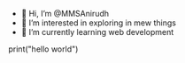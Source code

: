 - 👋 Hi, I’m @MMSAnirudh
- 👀 I’m interested in exploring in mew things
- 🌱 I’m currently learning web development

<!---
MMSAnirudh/MMSAnirudh is a ✨ special ✨ repository because its `README.md` (this file) appears on your GitHub profile.
You can click the Preview link to take a look at your changes.
--->print("hello world")

